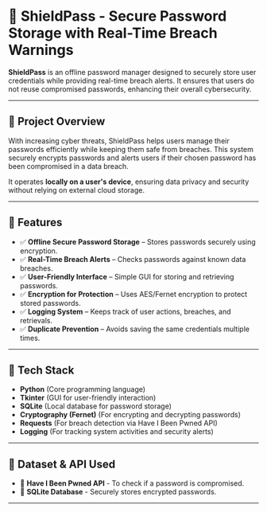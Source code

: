 # 🔐 ShieldPass - Secure Password Storage with Real-Time Breach Warnings

**ShieldPass** is an offline password manager designed to securely store user credentials while providing real-time breach alerts. It ensures that users do not reuse compromised passwords, enhancing their overall cybersecurity.

---

## 📌 Project Overview

With increasing cyber threats, ShieldPass helps users manage their passwords efficiently while keeping them safe from breaches. This system securely encrypts passwords and alerts users if their chosen password has been compromised in a data breach.

It operates **locally on a user's device**, ensuring data privacy and security without relying on external cloud storage.

---

## 🌿 Features

- ✅ **Offline Secure Password Storage** – Stores passwords securely using encryption.  
- ✅ **Real-Time Breach Alerts** – Checks passwords against known data breaches.  
- ✅ **User-Friendly Interface** – Simple GUI for storing and retrieving passwords.  
- ✅ **Encryption for Protection** – Uses AES/Fernet encryption to protect stored passwords.  
- ✅ **Logging System** – Keeps track of user actions, breaches, and retrievals.  
- ✅ **Duplicate Prevention** – Avoids saving the same credentials multiple times.  

---

## 🤖 Tech Stack

- **Python** (Core programming language)  
- **Tkinter** (GUI for user-friendly interaction)  
- **SQLite** (Local database for password storage)  
- **Cryptography (Fernet)** (For encrypting and decrypting passwords)  
- **Requests** (For breach detection via Have I Been Pwned API)  
- **Logging** (For tracking system activities and security alerts)  

---

## 📂 Dataset & API Used

- 🔹 **Have I Been Pwned API** - To check if a password is compromised.  
- 🔹 **SQLite Database** - Securely stores encrypted passwords.  

---
